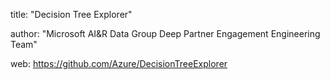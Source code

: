 title: "Decision Tree Explorer"

author: "Microsoft AI&R Data Group Deep Partner Engagement Engineering Team"

web: https://github.com/Azure/DecisionTreeExplorer
